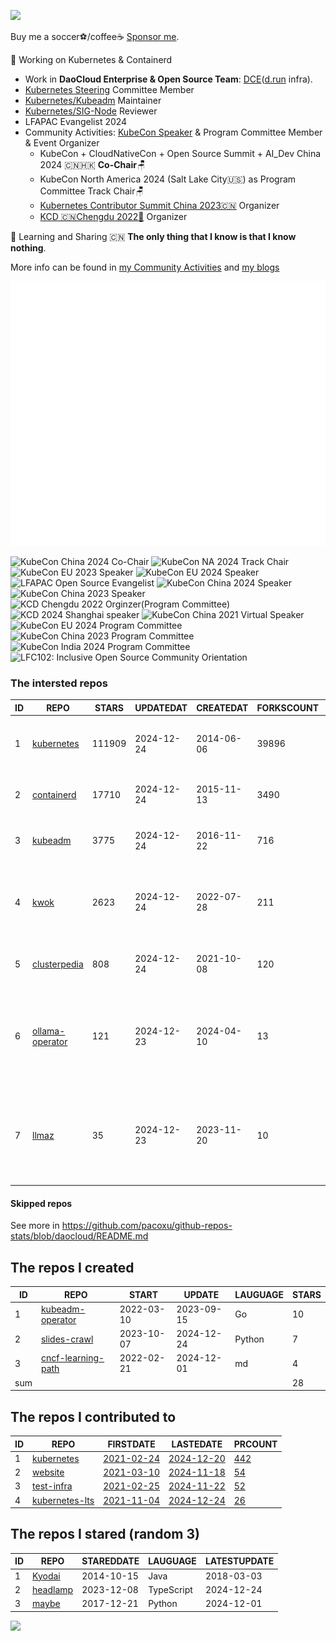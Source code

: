 ![](https://komarev.com/ghpvc/?username=pacoxu)

Buy me a soccer⚽️/coffee☕ [Sponsor me](https://github.com/sponsors/pacoxu/button).
  
 🔭 Working on Kubernetes & Containerd
- Work in **DaoCloud Enterprise & Open Source Team**: [DCE](https://www.daocloud.io/products/index.html)([d.run](https://d.run/) infra).
- [Kubernetes Steering](https://github.com/kubernetes/steering) Committee Member
- [Kubernetes/Kubeadm](https://github.com/kubernetes/kubeadm/) Maintainer
- [Kubernetes/SIG-Node](https://github.com/kubernetes/community/blob/master/sig-node/README.md) Reviewer
- LFAPAC Evangelist 2024
- Community Activities: [KubeCon Speaker](https://www.youtube.com/playlist?list=PLROmsd5kH8pBiN0Km1EepbzKoDiM5S6Ok) & Program Committee Member & Event Organizer
  - KubeCon + CloudNativeCon + Open Source Summit + AI_Dev China 2024 🇨🇳🇭🇰 **Co-Chair**🪑
  - KubeCon North America 2024 (Salt Lake City🇺🇸) as Program Committee Track Chair🪑
  - [Kubernetes Contributor Summit China 2023🇨🇳](https://www.kubernetes.dev/events/2023/kcscn/) Organizer
  - [KCD 🇨🇳Chengdu 2022🐼](https://community.cncf.io/kcd-chengdu/) Organizer

 🌱 Learning and Sharing
 🇨🇳 **The only thing that I know is that I know nothing**. 

More info can be found in [my Community Activities](https://github.com/pacoxu/pacoxu/blob/master/CommunityActivities.md) and [my blogs](https://github.com/pacoxu/pacoxu/blob/master/blog-list.md)

![Metrics](https://github.com/pacoxu/pacoxu/blob/master/github-metrics.svg)

<img alt="KubeCon China 2024 Co-Chair" src="https://github.com/user-attachments/assets/ec1dfcfd-f0a8-4a9a-b50d-014f094bf20d" width="150">
<img alt="KubeCon NA 2024 Track Chair" src="https://github.com/user-attachments/assets/353295cf-b247-48f9-a983-a389cb84671e" width="150">
<img alt="KubeCon EU 2023 Speaker" src="https://github.com/pacoxu/pacoxu/assets/2010320/cc81330f-29bf-4f63-a4c2-028cd2d0e787" width="150">
<img alt="KubeCon EU 2024 Speaker" src="https://github.com/pacoxu/pacoxu/assets/2010320/fa2d7ee7-c136-4a36-bab1-3b22ac1a6009" width="150">
<img alt="LFAPAC Open Source Evangelist" src="https://github.com/pacoxu/pacoxu/assets/2010320/dcaff1e1-44e2-4d01-8e75-d91d767bfb08" width="150">
<img alt="KubeCon China 2024 Speaker" src="https://github.com/user-attachments/assets/b67e1198-6ca7-4684-b87d-991f68957eee" width="80">
<img alt="KubeCon China 2023 Speaker" src="https://github.com/pacoxu/pacoxu/assets/2010320/1f105886-ed27-4e9f-9e3a-ac72faf75e1d" width="80">
<img alt="KCD Chengdu 2022 Orginzer(Program Committee)" src="https://github.com/pacoxu/pacoxu/assets/2010320/ec4a7785-216a-456c-ade7-67df2b517bb4" width="80">
<img alt="KCD 2024 Shanghai speaker" src="https://github.com/pacoxu/pacoxu/assets/2010320/dd491e98-23a0-40af-8cfe-37646334b93d" width="80">
<img alt="KubeCon China 2021 Virtual Speaker" src="https://github.com/pacoxu/pacoxu/assets/2010320/496e7308-d8c9-4f64-81ca-be25552b0916" width="80">
<img alt="KubeCon EU 2024 Program Committee" src="https://github.com/pacoxu/pacoxu/assets/2010320/a167e695-9e44-4e67-add1-599c8e5c05a8" width="80">
<img alt="KubeCon China 2023 Program Committee" src="https://github.com/pacoxu/pacoxu/assets/2010320/3aa41135-af51-4990-8227-e6f61f6c1700" width="80">
<img alt="KubeCon India 2024 Program Committee" src="https://github.com/user-attachments/assets/b4b996f8-367c-4b27-b5a1-c7549ccfedc8" width="80">
<img alt="LFC102: Inclusive Open Source Community Orientation" src="https://github.com/user-attachments/assets/6ad503ac-4dfd-445a-a12f-440c3ff4ed6c" width="80">
<!--
-->


<!--START_SECTION:github_repos-->
### The intersted repos
| ID |                               REPO                               | STARS  | UPDATEDAT  | CREATEDAT  | FORKSCOUNT |                                                DESCRIPTIONS                                                |
|----|------------------------------------------------------------------|--------|------------|------------|------------|------------------------------------------------------------------------------------------------------------|
|  1 | [kubernetes](https://github.com/kubernetes/kubernetes)           | 111909 | 2024-12-24 | 2014-06-06 |      39896 | Production-Grade Container Scheduling and Management                                                       |
|  2 | [containerd](https://github.com/containerd/containerd)           |  17710 | 2024-12-24 | 2015-11-13 |       3490 | An open and reliable container runtime                                                                     |
|  3 | [kubeadm](https://github.com/kubernetes/kubeadm)                 |   3775 | 2024-12-24 | 2016-11-22 |        716 | Aggregator for issues filed against kubeadm                                                                |
|  4 | [kwok](https://github.com/kubernetes-sigs/kwok)                  |   2623 | 2024-12-24 | 2022-07-28 |        211 | Kubernetes WithOut Kubelet -  Simulates thousands of Nodes and Clusters.                                   |
|  5 | [clusterpedia](https://github.com/clusterpedia-io/clusterpedia)  |    808 | 2024-12-24 | 2021-10-08 |        120 | The Encyclopedia of Kubernetes clusters                                                                    |
|  6 | [ollama-operator](https://github.com/nekomeowww/ollama-operator) |    121 | 2024-12-23 | 2024-04-10 |         13 | Yet another operator for running large language models on Kubernetes with ease. Powered by Ollama! 🐫      |
|  7 | [llmaz](https://github.com/InftyAI/llmaz)                        |     35 | 2024-12-23 | 2023-11-20 |         10 | ☸️ Easy, advanced inference platform for large language models on Kubernetes. 🌟 Star to support our work! |



#### Skipped repos
<!--END_SECTION:github_repos-->
See more in https://github.com/pacoxu/github-repos-stats/blob/daocloud/README.md


<!--START_SECTION:my_github-->
## The repos I created
| ID  |                                REPO                                |   START    |   UPDATE   | LAUGUAGE | STARS |
|-----|--------------------------------------------------------------------|------------|------------|----------|-------|
|   1 | [kubeadm-operator](https://github.com/pacoxu/kubeadm-operator)     | 2022-03-10 | 2023-09-15 | Go       |    10 |
|   2 | [slides-crawl](https://github.com/pacoxu/slides-crawl)             | 2023-10-07 | 2024-12-24 | Python   |     7 |
|   3 | [cncf-learning-path](https://github.com/pacoxu/cncf-learning-path) | 2022-02-21 | 2024-12-01 | md       |     4 |
| sum |                                                                    |            |            |          |    28 |

## The repos I contributed to
| ID |                            REPO                             |                             FIRSTDATE                             |                             LASTEDATE                              |                                     PRCOUNT                                     |
|----|-------------------------------------------------------------|-------------------------------------------------------------------|--------------------------------------------------------------------|---------------------------------------------------------------------------------|
|  1 | [kubernetes](https://github.com/kubernetes/kubernetes)      | [2021-02-24](https://github.com/kubernetes/kubernetes/pull/99390) | [2024-12-20](https://github.com/kubernetes/kubernetes/pull/129326) | [442](https://github.com/kubernetes/kubernetes/pulls?q=is%3Apr+author%3Apacoxu) |
|  2 | [website](https://github.com/klts-io/website)               | [2021-03-10](https://github.com/kubernetes/website/pull/26986)    | [2024-11-18](https://github.com/klts-io/website/pull/72)           | [54](https://github.com/klts-io/website/pulls?q=is%3Apr+author%3Apacoxu)        |
|  3 | [test-infra](https://github.com/kubernetes/test-infra)      | [2021-02-25](https://github.com/kubernetes/test-infra/pull/21022) | [2024-11-22](https://github.com/kubernetes/test-infra/pull/33831)  | [52](https://github.com/kubernetes/test-infra/pulls?q=is%3Apr+author%3Apacoxu)  |
|  4 | [kubernetes-lts](https://github.com/klts-io/kubernetes-lts) | [2021-11-04](https://github.com/klts-io/kubernetes-lts/pull/94)   | [2024-12-24](https://github.com/klts-io/kubernetes-lts/pull/204)   | [26](https://github.com/klts-io/kubernetes-lts/pulls?q=is%3Apr+author%3Apacoxu) |

## The repos I stared (random 3)
| ID |                         REPO                         | STAREDDATE |  LAUGUAGE  | LATESTUPDATE |
|----|------------------------------------------------------|------------|------------|--------------|
|  1 | [Kyodai](https://github.com/andever/Kyodai)          | 2014-10-15 | Java       | 2018-03-03   |
|  2 | [headlamp](https://github.com/headlamp-k8s/headlamp) | 2023-12-08 | TypeScript | 2024-12-24   |
|  3 | [maybe](https://github.com/p-e-w/maybe)              | 2017-12-21 | Python     | 2024-12-01   |

<!--END_SECTION:my_github-->

<a href="https://pacoxu.wordpress.com/">
  <img align="left" src="https://github-readme-stats.vercel.app/api?username=pacoxu&show_icons=true" />
</a>


<!--  If a trivial fix such as a broken link, typo, or grammar mistake, review the entire document for other potential mistakes. Do not open multiple PRs for small fixes in the same document.
https://github.com/kubernetes/community/blob/master/contributors/guide/pull-requests.md#trivial-edits -->
